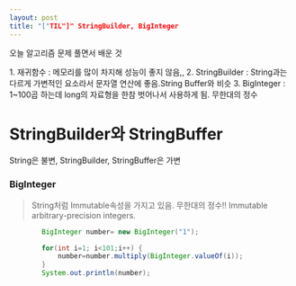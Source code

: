```yaml
---
layout: post
title: "["TIL"]" StringBuilder, BigInteger
---
```


<p>오늘 알고리즘 문제 풀면서 배운 것</p>
1. 재귀함수 : 메모리를 많이 차지해 성능이 좋지 않음,,
2. StringBuilder : String과는 다르게 가변적인 요소라서 문자열 연산에 좋음.String Buffer와 비슷
3. BigInteger : 1~100곱 하는데 long의 자료형을 한참 벗어나서 사용하게 됨. 무한대의 정수

<!-- ![Image of Yaktocat](https://octodex.github.com/images/yaktocat.png) -->

# StringBuilder와 StringBuffer

String은 불변,
StringBuilder, StringBuffer은 가변

### BigInteger

> String처럼 Immutable속성을 가지고 있음.
> 무한대의 정수!! Immutable arbitrary-precision integers.

```java
		BigInteger number= new BigInteger("1");

		for(int i=1; i<101;i++) {
			number=number.multiply(BigInteger.valueOf(i));
		}
		System.out.println(number);
```


